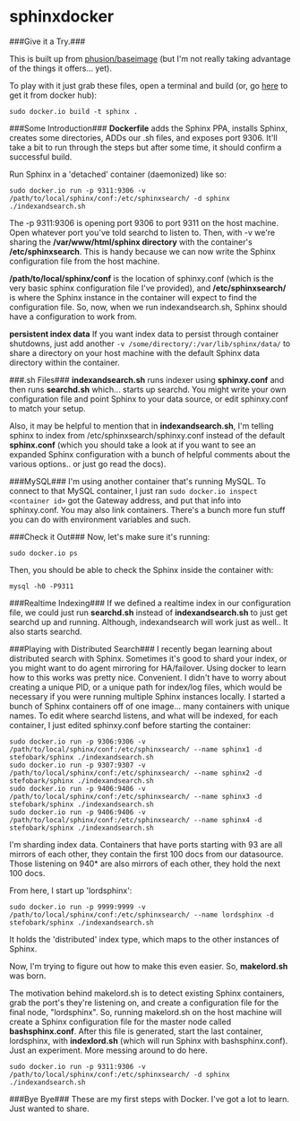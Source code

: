 sphinxdocker
============

###Give it a Try.###

This is built up from [phusion/baseimage](https://registry.hub.docker.com/u/phusion/baseimage/) (but I'm not really taking advantage of the things it offers... yet).

To play with it just grab these files, open a terminal and build (or, go [here](https://registry.hub.docker.com/u/stefobark/sphinxdocker/) to get it from docker hub):

```
sudo docker.io build -t sphinx . 
```
###Some Introduction###
**Dockerfile**  adds the Sphinx PPA, installs Sphinx, creates some directories, ADDs our .sh files, and exposes port 9306. It'll take a bit to run through the steps but after some time, it should confirm a successful build. 

Run Sphinx in a 'detached' container (daemonized) like so:
```
sudo docker.io run -p 9311:9306 -v /path/to/local/sphinx/conf:/etc/sphinxsearch/ -d sphinx ./indexandsearch.sh
```

The -p 9311:9306 is opening port 9306 to port 9311 on the host machine. Open whatever port you've told searchd to listen to. Then, with -v we're sharing the **/var/www/html/sphinx directory** with the container's **/etc/sphinxsearch**. This is handy because we can now write the Sphinx configuration file from the host machine.

**/path/to/local/sphinx/conf** is the location of sphinxy.conf (which is the very basic sphinx configuration file I've provided), and **/etc/sphinxsearch/** is where the Sphinx instance in the container will expect to find the configuration file. So, now, when we run indexandsearch.sh, Sphinx should have a configuration to work from.

**persistent index data**
If you want index data to persist through container shutdowns, just add another ```-v /some/directory/:/var/lib/sphinx/data/``` to share a directory on your host machine with the default Sphinx data directory within the container.

###.sh Files###
**indexandsearch.sh** runs indexer using **sphinxy.conf** and then runs **searchd.sh** which... starts up searchd.
You might write your own configuration file and point Sphinx to your data source, or edit sphinxy.conf to match your setup. 

Also, it may be helpful to mention that in **indexandsearch.sh**, I'm telling sphinx to index from /etc/sphinxsearch/sphinxy.conf instead of the default **sphinx.conf** (which you should take a look at if you want to see an expanded Sphinx configuration with a bunch of helpful comments about the various options.. or just go read the docs).

###MySQL###
I'm using another container that's running MySQL. To connect to that MySQL container, I just ran ```sudo docker.io inspect <container id>``` got the Gateway address, and put that info into sphinxy.conf. You may also link containers. There's a bunch more fun stuff you can do with environment variables and such.

###Check it Out###
Now, let's make sure it's running:

```sudo docker.io ps```

Then, you should be able to check the Sphinx inside the container with:

```mysql -h0 -P9311```

###Realtime Indexing###
If we defined a realtime index in our configuration file, we could just run **searchd.sh** instead of **indexandsearch.sh** to just get searchd up and running. Although, indexandsearch will work just as well.. It also starts searchd.

###Playing with Distributed Search###
I recently began learning about distributed search with Sphinx. Sometimes it's good to shard your index, or you might want to do agent mirroring for HA/failover. Using docker to learn how to this works was pretty nice. Convenient. I didn't have to worry about creating a unique PID, or a unique path for index/log files, which would be necessary if you were running multiple Sphinx instances locally. I started a bunch of Sphinx containers off of one image... many containers with unique names. To edit where searchd listens, and what will be indexed, for each container, I just edited sphinxy.conf before starting the container:
```
sudo docker.io run -p 9306:9306 -v /path/to/local/sphinx/conf:/etc/sphinxsearch/ --name sphinx1 -d stefobark/sphinx ./indexandsearch.sh
sudo docker.io run -p 9307:9307 -v /path/to/local/sphinx/conf:/etc/sphinxsearch/ --name sphinx2 -d stefobark/sphinx ./indexandsearch.sh
sudo docker.io run -p 9406:9406 -v /path/to/local/sphinx/conf:/etc/sphinxsearch/ --name sphinx3 -d stefobark/sphinx ./indexandsearch.sh
sudo docker.io run -p 9406:9406 -v /path/to/local/sphinx/conf:/etc/sphinxsearch/ --name sphinx4 -d stefobark/sphinx ./indexandsearch.sh
```

I'm sharding index data. Containers that have ports starting with 93 are all mirrors of each other, they contain the first 100 docs from our datasource. Those listening on 940* are also mirrors of each other, they hold the next 100 docs.

From here, I start up 'lordsphinx':
```
sudo docker.io run -p 9999:9999 -v /path/to/local/sphinx/conf:/etc/sphinxsearch/ --name lordsphinx -d stefobark/sphinx ./indexandsearch.sh
```

It holds the 'distributed' index type, which maps to the other instances of Sphinx. 

Now, I'm trying to figure out how to make this even easier. So, **makelord.sh** was born.

The motivation behind makelord.sh is to detect existing Sphinx containers, grab the port's they're listening on, and create a configuration file for the final node, "lordsphinx". So, running makelord.sh on the host machine will create a Sphinx configuration file for the master node called **bashsphinx.conf**. After this file is generated, start the last container, lordsphinx, with **indexlord.sh** (which will run Sphinx with bashsphinx.conf). Just an experiment. More messing around to do here.

```
sudo docker.io run -p 9311:9306 -v /path/to/local/sphinx/conf:/etc/sphinxsearch/ -d sphinx ./indexandsearch.sh
```


###Bye Bye###
These are my first steps with Docker. I've got a lot to learn. Just wanted to share.

